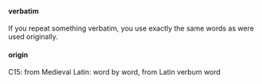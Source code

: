 #### verbatim
If you repeat something verbatim, you use exactly the same words as were used originally.

#### origin
C15: from Medieval Latin: word by word, from Latin verbum word
